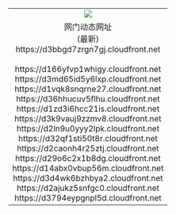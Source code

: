 ﻿<table>
  <tr></tr>
  <tr><td colspan=2 align=center><img src="https://d3bbgd7zrgn7gj.cloudfront.net/Up/oGate.jpg" /></td></tr>
  <tr><td colspan=2 align=center>网门动态网址<br/>(最新)
<br>https://d3bbgd7zrgn7gj.cloudfront.net
<br/>
<br>https://d166yfvp1whigy.cloudfront.net
<br>https://d3md65id5y6lxp.cloudfront.net
<br>https://d1vqk8snqrne27.cloudfront.net
<br>https://d36hhucuv5flhu.cloudfront.net
<br>https://d1zd3i6hcc21is.cloudfront.net
<br>https://d3k9vauj9zzmv8.cloudfront.net
<br>https://d2ln9u0yyy2lpk.cloudfront.net
<br>https://d32qf1sti50t8r.cloudfront.net
<br>https://d2caonh4r25ztj.cloudfront.net
<br>https://d29o6c2x1b8dg.cloudfront.net
<br>https://d14abx0vbup56m.cloudfront.net
<br>https://d3d4wk6bzhbya2.cloudfront.net
<br>https://d2ajukz5snfgc0.cloudfront.net
<br>https://d3794eypgnpl5d.cloudfront.net
    </td>
  </tr>
</table>
